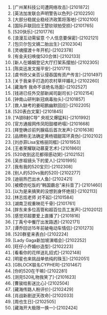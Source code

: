 
1. [广州某科技公司遭网络攻击]-[2101872]
1. [英法加发联合声明警告以色列]-[2102250]
1. [大部分稳就业稳经济政策将落地]-[2102100]
1. [国际乒联回应王楚钦球拍受损]-[2101765]
1. [520快乐]-[2101776]
1. [浪漫互动需留意 个人信息要保密]-[2102121]
1. [包贝尔包文婧二胎出生]-[2102304]
1. [灵魂摆渡十年开机]-[2102378]
1. [有金夫妇唤俊520合体]-[2102133]
1. [新人在婚姻登记大厅打架系摆拍]-[2102305]
1. [陈奕迅发文报平安]-[2101711]
1. [虞书欣父亲否认侵吞国有资产传言]-[2101497]
1. [关于我亲手打造的农村草坪婚礼]-[2102260]
1. [藏海传 我命不该绝名场面]-[2102527]
1. [钱进已任外交部新闻司副司长]-[2102154]
1. [钟南山研判新冠病毒抬头]-[2101857]
1. [救人缺考的姜昭鹏幽默回应]-[2102205]
1. [520表白文案]-[2101845]
1. [“A锁B射C导” 央视又爆猛料]-[2101992]
1. [官方通报网传凤阳鼓楼坍塌]-[2101668]
1. [拜登确诊前列腺癌后首次发声]-[2101638]
1. [品牌称无法确定黄杨钿甜耳环真伪]-[2102102]
1. [刘亦菲Lisa宝格丽同框]-[2101953]
1. [王者荣耀联动慕夏艺术]-[2101860]
1. [520收到这花都得感动哭]-[2102152]
1. [吴彦祖镜头下的爱人]-[2101995]
1. [我有我的520宝贝]-[2102308]
1. [别人的520vs我的520]-[2102277]
1. [迪丽热巴出水人鱼]-[2102421]
1. [被模仿吃饭的“韩国霸总”来抖音了]-[2101460]
1. [以为是来搞笑的没想到身怀绝技]-[2102113]
1. [林志炫老师 对不起]-[2101584]
1. [湖南卫视重映花千骨]-[2101761]
1. [胖东来多位高管和超百位员工发声]-[2102012]
1. [感觉邓超要爱上直播了]-[2101816]
1. [丁禹兮中餐厅出发路透]-[2102171]
1. [谭乔回访15年前破电动车情侣]-[2101273]
1. [520群星来表白]-[2102224]
1. [Lady Gaga新加坡演唱会]-[2102252]
1. [旺仔小乔婚纱造型]-[2102223]
1. [看看你的花样送礼招式]-[2102148]
1. [明星也来挑战单依纯的珠玉]-[2102051]
1. [GBLOCK联名CYPHER]-[2101467]
1. [你的520在干嘛]-[2102281]
1. [测完520礼物我笑了]-[2101623]
1. [曹骏给影迷比心]-[2102504]
1. [藏海传路人粉评价]-[2102429]
1. [肖战新剧逆天改命]-[2102033]
1. [周也生日]-[2102505]
1. [藏海开大极限一换一]-[2102424]